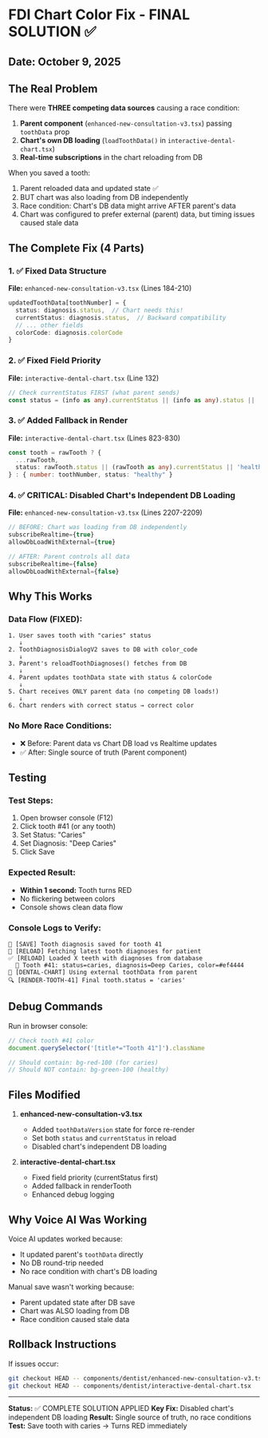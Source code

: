 # FDI Chart Color Fix - FINAL SOLUTION ✅

## Date: October 9, 2025

## The Real Problem

There were **THREE competing data sources** causing a race condition:

1. **Parent component** (`enhanced-new-consultation-v3.tsx`) passing `toothData` prop
2. **Chart's own DB loading** (`loadToothData()` in `interactive-dental-chart.tsx`)
3. **Real-time subscriptions** in the chart reloading from DB

When you saved a tooth:
1. Parent reloaded data and updated state ✅
2. BUT chart was also loading from DB independently 
3. Race condition: Chart's DB data might arrive AFTER parent's data
4. Chart was configured to prefer external (parent) data, but timing issues caused stale data

## The Complete Fix (4 Parts)

### 1. ✅ Fixed Data Structure
**File:** `enhanced-new-consultation-v3.tsx` (Lines 184-210)
```typescript
updatedToothData[toothNumber] = {
  status: diagnosis.status,  // Chart needs this!
  currentStatus: diagnosis.status,  // Backward compatibility
  // ... other fields
  colorCode: diagnosis.colorCode
}
```

### 2. ✅ Fixed Field Priority
**File:** `interactive-dental-chart.tsx` (Line 132)
```typescript
// Check currentStatus FIRST (what parent sends)
const status = (info as any).currentStatus || (info as any).status || 'healthy'
```

### 3. ✅ Added Fallback in Render
**File:** `interactive-dental-chart.tsx` (Lines 823-830)
```typescript
const tooth = rawTooth ? {
  ...rawTooth,
  status: rawTooth.status || (rawTooth as any).currentStatus || 'healthy'
} : { number: toothNumber, status: "healthy" }
```

### 4. ✅ **CRITICAL: Disabled Chart's Independent DB Loading**
**File:** `enhanced-new-consultation-v3.tsx` (Lines 2207-2209)
```typescript
// BEFORE: Chart was loading from DB independently
subscribeRealtime={true}
allowDbLoadWithExternal={true}

// AFTER: Parent controls all data
subscribeRealtime={false}
allowDbLoadWithExternal={false}
```

## Why This Works

### Data Flow (FIXED):
```
1. User saves tooth with "caries" status
   ↓
2. ToothDiagnosisDialogV2 saves to DB with color_code
   ↓
3. Parent's reloadToothDiagnoses() fetches from DB
   ↓
4. Parent updates toothData state with status & colorCode
   ↓
5. Chart receives ONLY parent data (no competing DB loads!)
   ↓
6. Chart renders with correct status → correct color
```

### No More Race Conditions:
- ❌ Before: Parent data vs Chart DB load vs Realtime updates
- ✅ After: Single source of truth (Parent component)

## Testing

### Test Steps:
1. Open browser console (F12)
2. Click tooth #41 (or any tooth)
3. Set Status: "Caries"
4. Set Diagnosis: "Deep Caries"
5. Click Save

### Expected Result:
- **Within 1 second:** Tooth turns RED
- No flickering between colors
- Console shows clean data flow

### Console Logs to Verify:
```
💾 [SAVE] Tooth diagnosis saved for tooth 41
🔄 [RELOAD] Fetching latest tooth diagnoses for patient
✅ [RELOAD] Loaded X teeth with diagnoses from database
  🦷 Tooth #41: status=caries, diagnosis=Deep Caries, color=#ef4444
🎯 [DENTAL-CHART] Using external toothData from parent
🔍 [RENDER-TOOTH-41] Final tooth.status = 'caries'
```

## Debug Commands

Run in browser console:
```javascript
// Check tooth #41 color
document.querySelector('[title*="Tooth 41"]').className

// Should contain: bg-red-100 (for caries)
// Should NOT contain: bg-green-100 (healthy)
```

## Files Modified

1. **enhanced-new-consultation-v3.tsx**
   - Added `toothDataVersion` state for force re-render
   - Set both `status` and `currentStatus` in reload
   - Disabled chart's independent DB loading

2. **interactive-dental-chart.tsx**
   - Fixed field priority (currentStatus first)
   - Added fallback in renderTooth
   - Enhanced debug logging

## Why Voice AI Was Working

Voice AI updates worked because:
- It updated parent's `toothData` directly
- No DB round-trip needed
- No race condition with chart's DB loading

Manual save wasn't working because:
- Parent updated state after DB save
- Chart was ALSO loading from DB
- Race condition caused stale data

## Rollback Instructions

If issues occur:
```bash
git checkout HEAD -- components/dentist/enhanced-new-consultation-v3.tsx
git checkout HEAD -- components/dentist/interactive-dental-chart.tsx
```

---

**Status:** ✅ COMPLETE SOLUTION APPLIED
**Key Fix:** Disabled chart's independent DB loading
**Result:** Single source of truth, no race conditions
**Test:** Save tooth with caries → Turns RED immediately